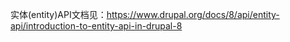 实体(entity)API文档见：https://www.drupal.org/docs/8/api/entity-api/introduction-to-entity-api-in-drupal-8

